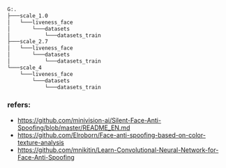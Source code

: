```bash
G:.
├───scale_1.0
│   └───liveness_face
│       └───datasets
│           └───datasets_train
├───scale_2.7
│   └───liveness_face
│       └───datasets
│           └───datasets_train
└───scale_4
    └───liveness_face
        └───datasets
            └───datasets_train        
```
### refers:
- https://github.com/minivision-ai/Silent-Face-Anti-Spoofing/blob/master/README_EN.md
- https://github.com/Elroborn/Face-anti-spoofing-based-on-color-texture-analysis
- https://github.com/mnikitin/Learn-Convolutional-Neural-Network-for-Face-Anti-Spoofing
